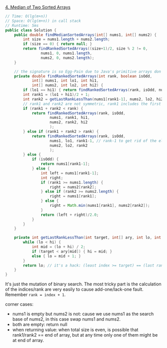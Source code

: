 [4. Median of Two Sorted Arrays](https://leetcode.com/problems/median-of-two-sorted-arrays/)

```java
// Time: O(lg(m+n))
// Space: O(lg(m+n)) in call stack
// Runtime: 5ms
public class Solution {
    public double findMedianSortedArrays(int[] nums1, int[] nums2) {
        int size = nums1.length + nums2.length;
        if (size == 0) { return null; }
        return findRankedSortedArrays((size+1)/2, size % 2 != 0,
                nums1, 0, nums1.length,
                nums2, 0, nums2.length);
    }

    // the signature is so Egg-Pain due to Java's primitive arrays don't support non-copy slice view.
    private double findRankedSortedArrays(int rank, boolean isOdd,
            int[] nums1, int lo1, int hi1,
            int[] nums2, int lo2, int hi2) {
        if (lo1 == hi1) { return findRankedSortedArrays(rank, isOdd, nums2, lo2, hi2, nums1, lo1, hi1); }
        int rank1 = (lo1 + hi1)/2 + 1;
        int rank2 = getLastRankLessThan(nums1[rank1-1], nums2, lo2, hi2);
        // rank1 and rank2 are not symmetric, rank1 includes the first element >= value while rank2 not
        if (rank1 + rank2 < rank) {
            return findRankedSortedArrays(rank, isOdd,
                    nums1, rank1, hi1,
                    nums2, rank2, hi2
                    );
        } else if (rank1 + rank2 > rank) {
            return findRankedSortedArrays(rank, isOdd,
                    nums1, lo1, rank1-1, // rank-1 to get rid of the element which = nums[mid]
                    nums2, lo2, rank2
                    );
        } else {
            if (isOdd) {
                return nums1[rank1-1];
            } else {
                int left = nums1[rank1-1];
                int right;
                if (rank1 >= nums1.length) {
                    right = nums2[rank2];
                } else if (rank2 >= nums2.length) {
                    right = nums1[rank1];
                } else {
                    right = Math.min(nums1[rank1], nums2[rank2]);
                }
                return (left + right)/2.0;
            }
        }
    }

    private int getLastRankLessThan(int target, int[] ary, int lo, int hi) {
        while (lo < hi) {
            int mid = (lo + hi) / 2;
            if (target < ary[mid]) { hi = mid; }
            else { lo = mid + 1; }
        }
        return lo; // it's a hack: (least index >= target) == (last rank < target)
    }
}
```

It's just the mutation of binary search. The most tricky part is the calculation of the indices/rank are very easily to cause add-one/lack-one fault. Remember `rank = index + 1`.

corner cases:
- nums1 is empty but nums2 is not: cause we use nums1 as the search base of nums2, in this case swap nums1 and nums2.
- both are empty: return null
- when returning value: when total size is even, is possible that rank1/rank2 == end of array, but at any time only one of them might be at end of array.
